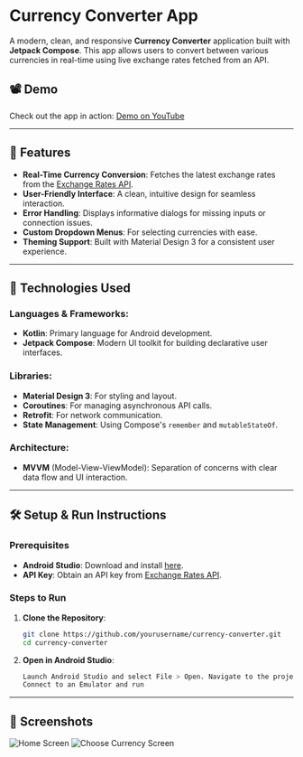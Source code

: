 # Currency Converter App

A modern, clean, and responsive **Currency Converter** application built with **Jetpack Compose**. This app allows users to convert between various currencies in real-time using live exchange rates fetched from an API.

## 📽️ Demo

Check out the app in action: [Demo on YouTube](https://youtube.com/shorts/ihLC1zvb7oY)

---

## 🌟 Features

- **Real-Time Currency Conversion**: Fetches the latest exchange rates from the [Exchange Rates API](https://exchangeratesapi.io/).
- **User-Friendly Interface**: A clean, intuitive design for seamless interaction.
- **Error Handling**: Displays informative dialogs for missing inputs or connection issues.
- **Custom Dropdown Menus**: For selecting currencies with ease.
- **Theming Support**: Built with Material Design 3 for a consistent user experience.

---

## 🔧 Technologies Used

### Languages & Frameworks:
- **Kotlin**: Primary language for Android development.
- **Jetpack Compose**: Modern UI toolkit for building declarative user interfaces.

### Libraries:
- **Material Design 3**: For styling and layout.
- **Coroutines**: For managing asynchronous API calls.
- **Retrofit**: For network communication.
- **State Management**: Using Compose's `remember` and `mutableStateOf`.

### Architecture:
- **MVVM** (Model-View-ViewModel): Separation of concerns with clear data flow and UI interaction.

---

## 🛠️ Setup & Run Instructions

### Prerequisites
- **Android Studio**: Download and install [here](https://developer.android.com/studio).
- **API Key**: Obtain an API key from [Exchange Rates API](https://exchangeratesapi.io/).

### Steps to Run
1. **Clone the Repository**:
   ```bash
   git clone https://github.com/yourusername/currency-converter.git
   cd currency-converter
2. **Open in Android Studio**:
   ```bash
   Launch Android Studio and select File > Open. Navigate to the project directory
   Connect to an Emulator and run

---

## 📸 Screenshots
![Home Screen](capture/home.png)
![Choose Currency Screen](capture/choose_currency.png)
